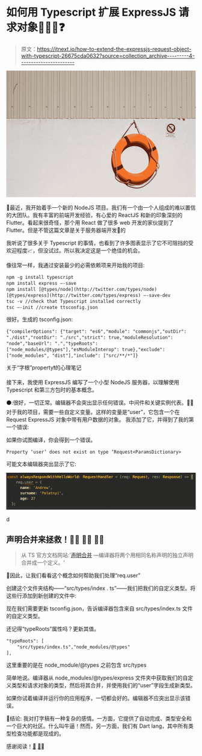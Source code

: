 # 如何用 Typescript 扩展 ExpressJS 请求对象👨🏻‍💻❓

> 原文：<https://itnext.io/how-to-extend-the-expressjs-request-object-with-typescript-26675cda0632?source=collection_archive---------4----------------------->

![](img/bc3fe7a9691fd34b5d17e4ee561e2b16.png)

🔶最近，我开始着手一个新的 NodeJS 项目。我们有一个由一个人组成的难以置信的大团队。我有丰富的前端开发经验，有心爱的 ReactJS 和新的印象深刻的 Flutter。看起来很奇怪，那个用 React 做了很多 web 开发的家伙提到了 Flutter。但是不管这篇文章是关于服务器端开发🧠的

我听说了很多关于 Typescript 的事情，也看到了许多图表显示了它不可阻挡的受欢迎程度📈，但没试过。所以我决定这是一个绝佳的机会。

像往常一样，我通过安装最少的必需依赖项来开始我的项目:

```
npm -g install typescript
npm install express —-save
npm install [@types/node](http://twitter.com/types/node) [@types/express](http://twitter.com/types/express) —-save-dev
tsc -v //check that Typescript installed correctly
tsc —-init //create ttsconfig.json
```

很好。生成的 tsconfig.json:

```
{"compilerOptions": {"target": "es6","module": "commonjs","outDir": "./dist","rootDir": "./src","strict": true,"moduleResolution": "node","baseUrl": ".","typeRoots": ["node_modules/@types"],"esModuleInterop": true},"exclude": ["node_modules", "dist"],"include": ["src/**/*"]}
```

关于“字根”property❗️的心理笔记

接下来，我使用 ExpressJS 编写了一个小型 NodeJS 服务器，以理解使用 Typescript 和第三方包时的基本概念。

⚫️:很好，一切正常。编辑器不会突出显示任何错误。中间件和关键实例代表。👌🏻对于我的项目，需要一些自定义变量。这样的变量是“user”，它包含一个在 Request ExpressJS 对象中带有用户数据的对象。
我添加了它，并得到了我的第一个错误:

如果你试图编译，你会得到一个错误。

```
Property ‘user’ does not exist on type ‘Request<ParamsDictionary>
```

可能文本编辑器突出显示了它:

![](img/645c09de6221ac566dd31693e51f72d8.png)

d

## 声明合并来拯救！🧞‍♂️ 🧞‍♂️ 🧞‍♂️

> 从 TS 官方文档网站:'[声明合并](https://www.typescriptlang.org/docs/handbook/declaration-merging.html) —编译器将两个用相同名称声明的独立声明合并成一个定义。'

🔵因此，让我们看看这个概念如何帮助我们处理“req.user”

创建这个文件夹结构——“src/types/index . ts”——我们把我们的自定义类型。将这些行添加到新创建的文件中:

现在我们需要更新 tsconfig.json，告诉编译器包含来自 src/types/index.ts 文件的自定义类型。

还记得“typeRoots”属性吗？更新其值。

```
"typeRoots": [
    "src/types/index.ts","node_modules/@types"
],
```

这里重要的是在 node_module/@types 之前包含 src/types

简单地说。编译器从 node_modules/@types/express 文件夹中获取我们的自定义类型和请求对象的类型，然后将其合并，并使用我们的“user”字段生成新类型。

如果你试着编译并运行你的应用程序，一切都会好的。编辑器不应突出显示该错误。

🔻结论:
我对打字稿有一种复杂的感情。一方面，它提供了自动完成、类型安全和一个巨大的社区。什么叫牛逼！然而，另一方面，我们有 Dart lang，其中所有类型检查功能都是现成的。

感谢阅读！[🤖](https://emojipedia.org/robot-face/) [🤘](https://emojipedia.org/sign-of-the-horns/)🤙